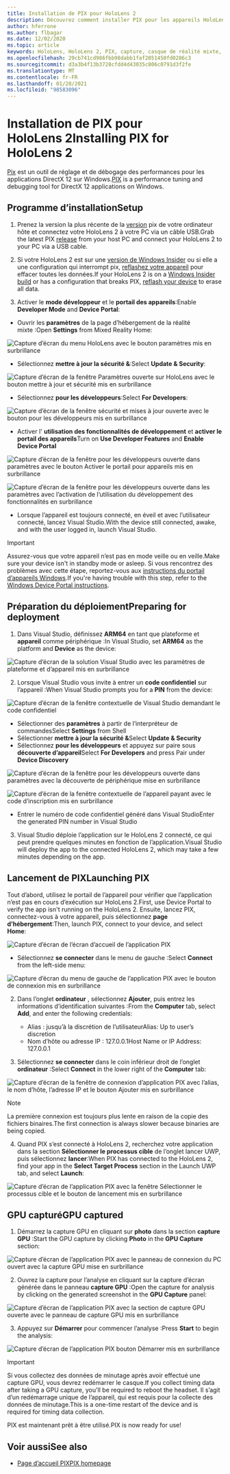 ```yaml
---
title: Installation de PIX pour HoloLens 2
description: Découvrez comment installer PIX pour les appareils HoloLens 2.
author: hferrone
ms.author: flbagar
ms.date: 12/02/2020
ms.topic: article
keywords: HoloLens, HoloLens 2, PIX, capture, casque de réalité mixte, casque Windows Mixed realisation, casque de réalité virtuelle
ms.openlocfilehash: 29cb741cd986fbb98dabb1faf2051450fd0286c3
ms.sourcegitcommit: d3a3b4f13b3728cfdd4d43035c806c0791d3f2fe
ms.translationtype: MT
ms.contentlocale: fr-FR
ms.lasthandoff: 01/20/2021
ms.locfileid: "98583096"
---
```

# <a name="installing-pix-for-hololens-2"></a><span data-ttu-id="18729-104">Installation de PIX pour HoloLens 2</span><span class="sxs-lookup"><span data-stu-id="18729-104">Installing PIX for HoloLens 2</span></span>

<span data-ttu-id="18729-105">[Pix](https://devblogs.microsoft.com/pix) est un outil de réglage et de débogage des performances pour les applications DirectX 12 sur Windows.</span><span class="sxs-lookup"><span data-stu-id="18729-105">[PIX](https://devblogs.microsoft.com/pix) is a performance tuning and debugging tool for DirectX 12 applications on Windows.</span></span> 

## <a name="setup"></a><span data-ttu-id="18729-106">Programme d’installation</span><span class="sxs-lookup"><span data-stu-id="18729-106">Setup</span></span>

1. <span data-ttu-id="18729-107">Prenez la version la plus récente de la [version]( https://devblogs.microsoft.com/pix/download) pix de votre ordinateur hôte et connectez votre HoloLens 2 à votre PC via un câble USB.</span><span class="sxs-lookup"><span data-stu-id="18729-107">Grab the latest PIX [release]( https://devblogs.microsoft.com/pix/download) from your host PC and connect your HoloLens 2 to your PC via a USB cable.</span></span>

2. <span data-ttu-id="18729-108">Si votre HoloLens 2 est sur une [version de Windows Insider](https://insider.windows.com) ou si elle a une configuration qui interrompt pix,  [reflashez votre appareil](/hololens/hololens-recovery) pour effacer toutes les données.</span><span class="sxs-lookup"><span data-stu-id="18729-108">If your HoloLens 2 is on a [Windows Insider build](https://insider.windows.com) or has a configuration that breaks PIX,  [reflash your device](/hololens/hololens-recovery) to erase all data.</span></span>

3. <span data-ttu-id="18729-109">Activer le **mode développeur** et le **portail des appareils**:</span><span class="sxs-lookup"><span data-stu-id="18729-109">Enable **Developer Mode** and **Device Portal**:</span></span>

* <span data-ttu-id="18729-110">Ouvrir les **paramètres** de la page d’hébergement de la réalité mixte :</span><span class="sxs-lookup"><span data-stu-id="18729-110">Open **Settings** from Mixed Reality Home:</span></span>

![Capture d’écran du menu HoloLens avec le bouton paramètres mis en surbrillance](images/pix-img-01.jpg)

* <span data-ttu-id="18729-112">Sélectionnez **mettre à jour la sécurité &**:</span><span class="sxs-lookup"><span data-stu-id="18729-112">Select **Update & Security**:</span></span>

![Capture d’écran de la fenêtre Paramètres ouverte sur HoloLens avec le bouton mettre à jour et sécurité mis en surbrillance](images/pix-img-02.jpg)

* <span data-ttu-id="18729-114">Sélectionnez **pour les développeurs**:</span><span class="sxs-lookup"><span data-stu-id="18729-114">Select **For Developers**:</span></span>

![Capture d’écran de la fenêtre sécurité et mises à jour ouverte avec le bouton pour les développeurs mis en surbrillance](images/pix-img-03.jpg)

* <span data-ttu-id="18729-116">Activer l' **utilisation des fonctionnalités de développement** et **activer le portail des appareils**</span><span class="sxs-lookup"><span data-stu-id="18729-116">Turn on **Use Developer Features** and **Enable Device Portal**</span></span>

![Capture d’écran de la fenêtre pour les développeurs ouverte dans paramètres avec le bouton Activer le portail pour appareils mis en surbrillance](images/pix-img-04.jpg)

![Capture d’écran de la fenêtre pour les développeurs ouverte dans les paramètres avec l’activation de l’utilisation du développement des fonctionnalités en surbrillance](images/pix-img-05.jpg)

* <span data-ttu-id="18729-119">Lorsque l’appareil est toujours connecté, en éveil et avec l’utilisateur connecté, lancez Visual Studio.</span><span class="sxs-lookup"><span data-stu-id="18729-119">With the device still connected, awake, and with the user logged in, launch Visual Studio.</span></span>

> [!IMPORTANT]
> <span data-ttu-id="18729-120">Assurez-vous que votre appareil n’est pas en mode veille ou en veille.</span><span class="sxs-lookup"><span data-stu-id="18729-120">Make sure your device isn't in standby mode or asleep.</span></span> <span data-ttu-id="18729-121">Si vous rencontrez des problèmes avec cette étape, reportez-vous aux [instructions du portail d’appareils Windows](./using-the-windows-device-portal.md).</span><span class="sxs-lookup"><span data-stu-id="18729-121">If you're having trouble with this step, refer to the [Windows Device Portal instructions](./using-the-windows-device-portal.md).</span></span>

## <a name="preparing-for-deployment"></a><span data-ttu-id="18729-122">Préparation du déploiement</span><span class="sxs-lookup"><span data-stu-id="18729-122">Preparing for deployment</span></span>

1. <span data-ttu-id="18729-123">Dans Visual Studio, définissez **ARM64** en tant que plateforme et **appareil** comme périphérique :</span><span class="sxs-lookup"><span data-stu-id="18729-123">In Visual Studio, set **ARM64** as the platform and **Device** as the device:</span></span>

![Capture d’écran de la solution Visual Studio avec les paramètres de plateforme et d’appareil mis en surbrillance](images/pix-img-06.png)

2. <span data-ttu-id="18729-125">Lorsque Visual Studio vous invite à entrer un **code confidentiel** sur l’appareil :</span><span class="sxs-lookup"><span data-stu-id="18729-125">When Visual Studio prompts you for a **PIN** from the device:</span></span>

![Capture d’écran de la fenêtre contextuelle de Visual Studio demandant le code confidentiel](images/pix-img-07.png)

* <span data-ttu-id="18729-127">Sélectionner des **paramètres** à partir de l’interpréteur de commandes</span><span class="sxs-lookup"><span data-stu-id="18729-127">Select **Settings** from Shell</span></span>
* <span data-ttu-id="18729-128">Sélectionner **mettre à jour la sécurité &**</span><span class="sxs-lookup"><span data-stu-id="18729-128">Select **Update & Security**</span></span>
* <span data-ttu-id="18729-129">Sélectionnez **pour les développeurs** et appuyez sur paire sous **découverte d’appareil**</span><span class="sxs-lookup"><span data-stu-id="18729-129">Select **For Developers** and press Pair under **Device Discovery**</span></span> 

![Capture d’écran de la fenêtre pour les développeurs ouverte dans paramètres avec la découverte de périphérique mise en surbrillance](images/pix-img-08.jpg)

![Capture d’écran de la fenêtre contextuelle de l’appareil payant avec le code d’inscription mis en surbrillance](images/pix-img-09.jpg)

* <span data-ttu-id="18729-132">Entrer le numéro de code confidentiel généré dans Visual Studio</span><span class="sxs-lookup"><span data-stu-id="18729-132">Enter the generated PIN number in Visual Studio</span></span>

3. <span data-ttu-id="18729-133">Visual Studio déploie l’application sur le HoloLens 2 connecté, ce qui peut prendre quelques minutes en fonction de l’application.</span><span class="sxs-lookup"><span data-stu-id="18729-133">Visual Studio will deploy the app to the connected HoloLens 2, which may take a few minutes depending on the app.</span></span>

## <a name="launching-pix"></a><span data-ttu-id="18729-134">Lancement de PIX</span><span class="sxs-lookup"><span data-stu-id="18729-134">Launching PIX</span></span>

<span data-ttu-id="18729-135">Tout d’abord, utilisez le portail de l’appareil pour vérifier que l’application n’est pas en cours d’exécution sur HoloLens 2.</span><span class="sxs-lookup"><span data-stu-id="18729-135">First, use Device Portal to verify the app isn't running on the HoloLens 2.</span></span> <span data-ttu-id="18729-136">Ensuite, lancez PIX, connectez-vous à votre appareil, puis sélectionnez **page d’hébergement**:</span><span class="sxs-lookup"><span data-stu-id="18729-136">Then, launch PIX, connect to your device, and select **Home**:</span></span>

![Capture d’écran de l’écran d’accueil de l’application PIX](images/pix-img-10.png)

* <span data-ttu-id="18729-138">Sélectionnez **se connecter** dans le menu de gauche :</span><span class="sxs-lookup"><span data-stu-id="18729-138">Select **Connect** from the left-side menu:</span></span>

![Capture d’écran du menu de gauche de l’application PIX avec le bouton de connexion mis en surbrillance](images/pix-img-11.png)

2. <span data-ttu-id="18729-140">Dans l’onglet **ordinateur** , sélectionnez **Ajouter**, puis entrez les informations d’identification suivantes :</span><span class="sxs-lookup"><span data-stu-id="18729-140">From the **Computer** tab, select **Add**, and enter the following credentials:</span></span>
    * <span data-ttu-id="18729-141">Alias : jusqu’à la discrétion de l’utilisateur</span><span class="sxs-lookup"><span data-stu-id="18729-141">Alias: Up to user’s discretion</span></span>
    * <span data-ttu-id="18729-142">Nom d’hôte ou adresse IP : 127.0.0.1</span><span class="sxs-lookup"><span data-stu-id="18729-142">Host Name or IP Address: 127.0.0.1</span></span>

3. <span data-ttu-id="18729-143">Sélectionnez **se connecter** dans le coin inférieur droit de l’onglet **ordinateur** :</span><span class="sxs-lookup"><span data-stu-id="18729-143">Select **Connect** in the lower right of the **Computer** tab:</span></span>

![Capture d’écran de la fenêtre de connexion d’application PIX avec l’alias, le nom d’hôte, l’adresse IP et le bouton Ajouter mis en surbrillance](images/pix-img-12.png)

> [!NOTE]
> <span data-ttu-id="18729-145">La première connexion est toujours plus lente en raison de la copie des fichiers binaires.</span><span class="sxs-lookup"><span data-stu-id="18729-145">The first connection is always slower because binaries are being copied.</span></span>

4. <span data-ttu-id="18729-146">Quand PIX s’est connecté à HoloLens 2, recherchez votre application dans la section **Sélectionner le processus cible** de l’onglet lancer UWP, puis sélectionnez **lancer**:</span><span class="sxs-lookup"><span data-stu-id="18729-146">When PIX has connected to the HoloLens 2, find your app in the **Select Target Process** section in the Launch UWP tab, and select **Launch**:</span></span>

![Capture d’écran de l’application PIX avec la fenêtre Sélectionner le processus cible et le bouton de lancement mis en surbrillance](images/pix-img-13.png)

## <a name="gpu-captured"></a><span data-ttu-id="18729-148">GPU capturé</span><span class="sxs-lookup"><span data-stu-id="18729-148">GPU captured</span></span>

1. <span data-ttu-id="18729-149">Démarrez la capture GPU en cliquant sur **photo** dans la section **capture GPU** :</span><span class="sxs-lookup"><span data-stu-id="18729-149">Start the GPU capture by clicking **Photo** in the **GPU Capture** section:</span></span>

![Capture d’écran de l’application PIX avec le panneau de connexion du PC ouvert avec la capture GPU mise en surbrillance](images/pix-img-14.png)

2. <span data-ttu-id="18729-151">Ouvrez la capture pour l’analyse en cliquant sur la capture d’écran générée dans le panneau **capture GPU** :</span><span class="sxs-lookup"><span data-stu-id="18729-151">Open the capture for analysis by clicking on the generated screenshot in the **GPU Capture** panel:</span></span>

![Capture d’écran de l’application PIX avec la section de capture GPU ouverte avec le panneau de capture GPU mis en surbrillance](images/pix-img-15.png)

3. <span data-ttu-id="18729-153">Appuyez sur **Démarrer** pour commencer l’analyse :</span><span class="sxs-lookup"><span data-stu-id="18729-153">Press **Start** to begin the analysis:</span></span>

![Capture d’écran de l’application PIX bouton Démarrer mis en surbrillance](images/pix-img-16.png)

> [!IMPORTANT]
> <span data-ttu-id="18729-155">Si vous collectez des données de minutage après avoir effectué une capture GPU, vous devrez redémarrer le casque.</span><span class="sxs-lookup"><span data-stu-id="18729-155">If you collect timing data after taking a GPU capture, you'll be required to reboot the headset.</span></span> <span data-ttu-id="18729-156">Il s’agit d’un redémarrage unique de l’appareil, qui est requis pour la collecte des données de minutage.</span><span class="sxs-lookup"><span data-stu-id="18729-156">This is a one-time restart of the device and is required for timing data collection.</span></span>

<span data-ttu-id="18729-157">PIX est maintenant prêt à être utilisé.</span><span class="sxs-lookup"><span data-stu-id="18729-157">PIX is now ready for use!</span></span>

## <a name="see-also"></a><span data-ttu-id="18729-158">Voir aussi</span><span class="sxs-lookup"><span data-stu-id="18729-158">See also</span></span>
* [<span data-ttu-id="18729-159">Page d’accueil PIX</span><span class="sxs-lookup"><span data-stu-id="18729-159">PIX homepage</span></span>](https://devblogs.microsoft.com/pix)